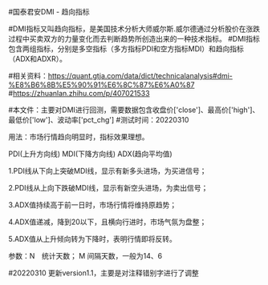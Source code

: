 #国泰君安DMI - 趋向指标

#DMI指标又叫趋向指标，是美国技术分析大师威尔斯.威尔德通过分析股价在涨跌过程中买卖双方的力量变化而去判断趋势所创造出来的一种技术指标。
#DMI指标包含两组指标，分别是多空指标（多方指标PDI和空方指标MDI）和趋向指标（ADX和ADXR）。

#相关资料：https://quant.gtja.com/data/dict/technicalanalysis#dmi-%E8%B6%8B%E5%90%91%E6%8C%87%E6%A0%87
#https://zhuanlan.zhihu.com/p/407021533

#本文件：主要对DMI进行回测，需要数据包含收盘价['close']、最高价['high']、最低价['low']、波动率['pct_chg']
#测试时间：20220310


用法：市场行情趋向明显时，指标效果理想。

PDI(上升方向线) MDI(下降方向线) ADX(趋向平均值)

1.PDI线从下向上突破MDI线，显示有新多头进场，为买进信号；

2.PDI线从上向下跌破MDI线，显示有新空头进场，为卖出信号；

3.ADX值持续高于前一日时，市场行情将维持原趋势；

4.ADX值递减，降到20以下，且横向行进时，市场气氛为盘整；

5.ADX值从上升倾向转为下降时，表明行情即将反转。

参数：N　统计天数； M 间隔天数，一般为14、6

#20220310
更新version1.1，主要是对注释错别字进行了调整

